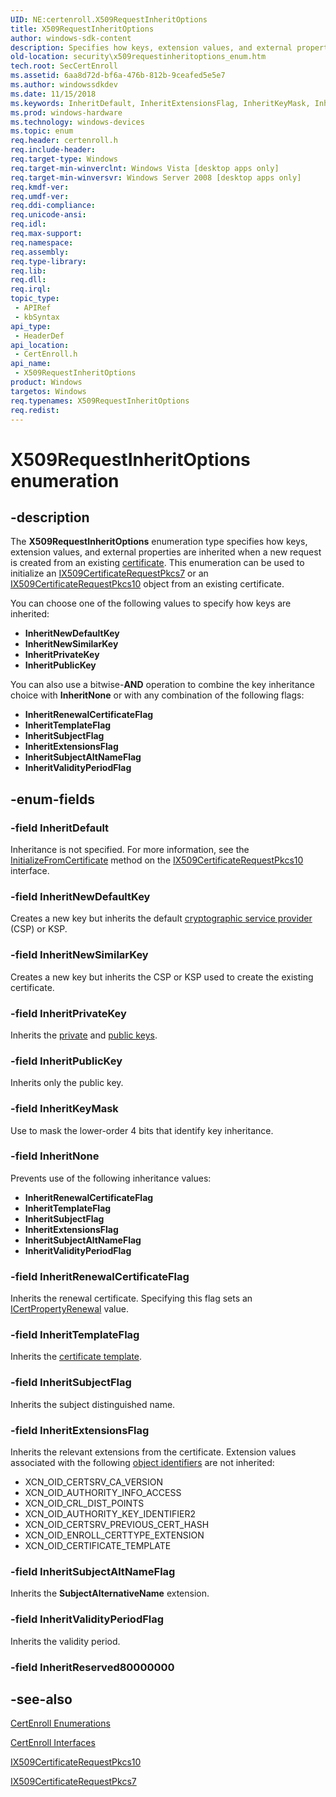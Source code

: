 ```yaml
---
UID: NE:certenroll.X509RequestInheritOptions
title: X509RequestInheritOptions
author: windows-sdk-content
description: Specifies how keys, extension values, and external properties are inherited when a new request is created from an existing certificate.
old-location: security\x509requestinheritoptions_enum.htm
tech.root: SecCertEnroll
ms.assetid: 6aa8d72d-bf6a-476b-812b-9ceafed5e5e7
ms.author: windowssdkdev
ms.date: 11/15/2018
ms.keywords: InheritDefault, InheritExtensionsFlag, InheritKeyMask, InheritNewDefaultKey, InheritNewSimilarKey, InheritNone, InheritPrivateKey, InheritPublicKey, InheritRenewalCertificateFlag, InheritSubjectAltNameFlag, InheritSubjectFlag, InheritTemplateFlag, InheritValidityPeriodFlag, X509RequestInheritOptions, X509RequestInheritOptions enumeration [Security], certenroll/InheritDefault, certenroll/InheritExtensionsFlag, certenroll/InheritKeyMask, certenroll/InheritNewDefaultKey, certenroll/InheritNewSimilarKey, certenroll/InheritNone, certenroll/InheritPrivateKey, certenroll/InheritPublicKey, certenroll/InheritRenewalCertificateFlag, certenroll/InheritSubjectAltNameFlag, certenroll/InheritSubjectFlag, certenroll/InheritTemplateFlag, certenroll/InheritValidityPeriodFlag, certenroll/X509RequestInheritOptions, security.x509requestinheritoptions_enum
ms.prod: windows-hardware
ms.technology: windows-devices
ms.topic: enum
req.header: certenroll.h
req.include-header: 
req.target-type: Windows
req.target-min-winverclnt: Windows Vista [desktop apps only]
req.target-min-winversvr: Windows Server 2008 [desktop apps only]
req.kmdf-ver: 
req.umdf-ver: 
req.ddi-compliance: 
req.unicode-ansi: 
req.idl: 
req.max-support: 
req.namespace: 
req.assembly: 
req.type-library: 
req.lib: 
req.dll: 
req.irql: 
topic_type:
 - APIRef
 - kbSyntax
api_type:
 - HeaderDef
api_location:
 - CertEnroll.h
api_name:
 - X509RequestInheritOptions
product: Windows
targetos: Windows
req.typenames: X509RequestInheritOptions
req.redist: 
---
```


# X509RequestInheritOptions enumeration


## -description


The <b>X509RequestInheritOptions</b> enumeration type specifies how keys, extension values, and external properties are inherited when a new request is created from an existing <a href="https://msdn.microsoft.com/en-us/library/ms721572(v=VS.85).aspx">certificate</a>. This enumeration can be used to initialize an <a href="https://msdn.microsoft.com/en-us/library/Aa377608(v=VS.85).aspx">IX509CertificateRequestPkcs7</a> or an <a href="https://msdn.microsoft.com/en-us/library/Aa377505(v=VS.85).aspx">IX509CertificateRequestPkcs10</a> object from an existing certificate.

You can choose one of the following values to specify how keys are inherited:<ul>
<li><b>InheritNewDefaultKey</b></li>
<li><b>InheritNewSimilarKey</b></li>
<li><b>InheritPrivateKey</b></li>
<li><b>InheritPublicKey</b></li>
</ul>You can also use a bitwise-<b>AND</b> operation to combine the key inheritance choice with  <b>InheritNone</b> or with any combination of the following flags:<ul>
<li><b>InheritRenewalCertificateFlag</b></li>
<li><b>InheritTemplateFlag</b></li>
<li><b>InheritSubjectFlag</b></li>
<li><b>InheritExtensionsFlag</b></li>
<li><b>InheritSubjectAltNameFlag</b></li>
<li><b>InheritValidityPeriodFlag</b></li>
</ul>



## -enum-fields




### -field InheritDefault

Inheritance is not specified. For more information, see the  <a href="https://msdn.microsoft.com/en-us/library/Aa377523(v=VS.85).aspx">InitializeFromCertificate</a> method on the <a href="https://msdn.microsoft.com/en-us/library/Aa377505(v=VS.85).aspx">IX509CertificateRequestPkcs10</a> interface.


### -field InheritNewDefaultKey

Creates a new key but inherits the default <a href="https://msdn.microsoft.com/en-us/library/ms721572(v=VS.85).aspx">cryptographic service provider</a> (CSP) or KSP.


### -field InheritNewSimilarKey

Creates a new key but inherits the CSP or KSP used to create the existing certificate.


### -field InheritPrivateKey

Inherits the <a href="https://msdn.microsoft.com/en-us/library/ms721603(v=VS.85).aspx">private</a> and <a href="https://msdn.microsoft.com/en-us/library/ms721603(v=VS.85).aspx">public keys</a>.


### -field InheritPublicKey

Inherits only the public key.


### -field InheritKeyMask

Use to mask the lower-order 4 bits that identify key inheritance.


### -field InheritNone

Prevents use of the following inheritance values:

<ul>
<li><b>InheritRenewalCertificateFlag</b></li>
<li><b>InheritTemplateFlag</b></li>
<li><b>InheritSubjectFlag</b></li>
<li><b>InheritExtensionsFlag</b></li>
<li><b>InheritSubjectAltNameFlag</b></li>
<li><b>InheritValidityPeriodFlag</b></li>
</ul>

### -field InheritRenewalCertificateFlag

Inherits the renewal certificate. Specifying this flag sets an <a href="https://msdn.microsoft.com/en-us/library/Aa375749(v=VS.85).aspx">ICertPropertyRenewal</a> value.


### -field InheritTemplateFlag

Inherits the <a href="https://msdn.microsoft.com/en-us/library/ms721572(v=VS.85).aspx">certificate template</a>.


### -field InheritSubjectFlag

Inherits the subject distinguished name.


### -field InheritExtensionsFlag

Inherits the relevant extensions from the certificate. Extension values associated with the following <a href="https://msdn.microsoft.com/en-us/library/ms721599(v=VS.85).aspx">object identifiers</a> are not inherited:

<ul>
<li>XCN_OID_CERTSRV_CA_VERSION</li>
<li>XCN_OID_AUTHORITY_INFO_ACCESS</li>
<li>XCN_OID_CRL_DIST_POINTS</li>
<li>XCN_OID_AUTHORITY_KEY_IDENTIFIER2</li>
<li>XCN_OID_CERTSRV_PREVIOUS_CERT_HASH</li>
<li>XCN_OID_ENROLL_CERTTYPE_EXTENSION</li>
<li>XCN_OID_CERTIFICATE_TEMPLATE</li>
</ul>

### -field InheritSubjectAltNameFlag

Inherits the <b>SubjectAlternativeName</b> extension. 


### -field InheritValidityPeriodFlag

Inherits the validity period. 


### -field InheritReserved80000000




## -see-also




<a href="https://msdn.microsoft.com/en-us/library/Aa374846(v=VS.85).aspx">CertEnroll Enumerations</a>



<a href="https://msdn.microsoft.com/en-us/library/Aa374850(v=VS.85).aspx">CertEnroll Interfaces</a>



<a href="https://msdn.microsoft.com/en-us/library/Aa377505(v=VS.85).aspx">IX509CertificateRequestPkcs10</a>



<a href="https://msdn.microsoft.com/en-us/library/Aa377608(v=VS.85).aspx">IX509CertificateRequestPkcs7</a>
 

 

